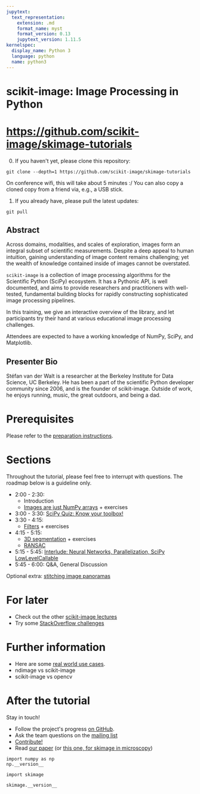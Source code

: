 ```yaml
---
jupytext:
  text_representation:
    extension: .md
    format_name: myst
    format_version: 0.13
    jupytext_version: 1.11.5
kernelspec:
  display_name: Python 3
  language: python
  name: python3
---
```



# scikit-image: Image Processing in Python

# https://github.com/scikit-image/skimage-tutorials


0. If you haven't yet, please clone this repository:

```
git clone --depth=1 https://github.com/scikit-image/skimage-tutorials
```

On conference wifi, this will take about 5 minutes :/  You can also copy a cloned copy from a friend via, e.g., a USB stick.


1. If you already have, please pull the latest updates:

```
git pull
```

## Abstract

Across domains, modalities, and scales of exploration, images form an integral subset of scientific measurements. Despite a deep appeal to human intuition, gaining understanding of image content remains challenging; yet the wealth of knowledge contained inside of images cannot be overstated.

`scikit-image` is a collection of image processing algorithms for the Scientific Python (SciPy) ecosystem. It has a Pythonic API, is well documented, and aims to provide researchers and practitioners with well-tested, fundamental building blocks for rapidly constructing sophisticated image processing pipelines.

In this training, we give an interactive overview of the library, and let participants try their hand at various educational image processing challenges.

Attendees are expected to have a working knowledge of NumPy, SciPy, and Matplotlib.

## Presenter Bio

Stéfan van der Walt is a researcher at the Berkeley Institute for Data Science, UC Berkeley. He has been a part of the scientific Python developer community since 2006, and is the founder of scikit-image. Outside of work, he enjoys running, music, the great outdoors, and being a dad.


# Prerequisites

Please refer to the [preparation instructions](https://github.com/scikit-image/skimage-tutorials/blob/main/preparation.md).


# Sections

Throughout the tutorial, please feel free to interrupt with questions.  The roadmap below is a guideline only.

- 2:00 - 2:30:
  - Introduction
  - [Images are just NumPy arrays](../../lectures/00_images_are_arrays.ipynb) + exercises
- 3:00 - 3:30: [SciPy Quiz: Know your toolbox!](../../lectures/numpy_scipy_quiz.ipynb)
- 3:30 - 4:15:
   - [Filters](../../lectures/1_image_filters.ipynb) + exercises
- 4:15 - 5:15:
   - [3D segmentation](../../lectures/three_dimensional_image_processing.ipynb) + exercises
   - [RANSAC](../../lectures/5_ransac.ipynb)
- 5:15 - 5:45: [Interlude: Neural Networks, Parallelization, SciPy LowLevelCallable](../../lectures/other_libraries.ipynb)
- 5:45 - 6:00: Q&A, General Discussion

Optional extra: [stitching image panoramas](../../lectures/adv3_panorama-stitching.ipynb)


# For later

- Check out the other [scikit-image lectures](../../lectures)
- Try some [StackOverflow challenges](../../lectures/stackoverflow_challenges)

# Further information

- Here are some [real world use cases](http://bit.ly/skimage_real_world).
- ndimage vs scikit-image
- scikit-image vs opencv


# After the tutorial

Stay in touch!

- Follow the project's progress [on GitHub](https://github.com/scikit-image/scikit-image).
- Ask the team questions on the [mailing list](https://mail.python.org/mailman/listinfo/scikit-image)
- [Contribute!](https://github.com/scikit-image/scikit-image/blob/main/.github/CONTRIBUTING.txt)
- Read [our paper](https://peerj.com/articles/453/) (or [this one, for skimage in microscopy](https://ascimaging.springeropen.com/articles/10.1186/s40679-016-0031-0))

```{code-cell} ipython3
import numpy as np
np.__version__
```

```{code-cell} ipython3
import skimage
```

```{code-cell} ipython3
skimage.__version__
```
